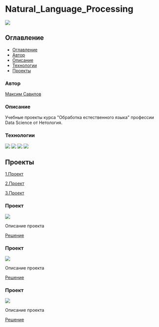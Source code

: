 # Natural_Language_Processing
![](https://img.shields.io/badge/Project%20status-In%20progress-green)

## Оглавление

- [Оглавление](#оглавление)
- [Автор](#авторы)
- [Описание](#описание)
- [Технологии](#технологии)
- [Проекты](#проекты)

### Автор

[Максим Савилов](https://github.com/msavilov/)

### Описание

Учебные проекты курса "Обработка естественного языка" профессии Data Science от Нетология.

### Технологии

![](https://img.shields.io/badge/-Python--3.11-blue)
![](https://img.shields.io/badge/scikit--learn-blue)
![](https://img.shields.io/badge/pandas-blue)
![](https://img.shields.io/badge/numpy-blue)


## Проекты

  [1.Проект](#)
  
  [2.Проект](#)
  
  [3.Проект](#)
  
  
### Проект
  ![](https://img.shields.io/badge/Project%20status-In%20progress-green)
  
  Описание проекта

  [Решение]()
  
### Проект
  ![](https://img.shields.io/badge/Project%20status-In%20progress-green)
  
  Описание проекта

  [Решение]()
  
### Проект
  ![](https://img.shields.io/badge/Project%20status-In%20progress-green)
  
  Описание проекта
  
  [Решение]()
  
